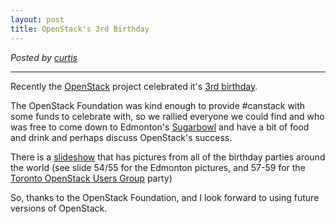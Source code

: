 ```yaml
---
layout: post
title: OpenStack's 3rd Birthday
---
```

*Posted by [curtis](http://serverascode.com)*

*****


Recently the [OpenStack](http://openstack.org) project celebrated it's [3rd birthday](http://www.openstack.org/birthday). 

The OpenStack Foundation was kind enough to provide #canstack with some funds to celebrate with, so we rallied everyone we could find and who was free to come down to Edmonton's [Sugarbowl](http://www.thesugarbowl.org/) and have a bit of food and drink and perhaps discuss OpenStack's success.

There is a [slideshow](http://www.slideshare.net/openstack/openstack-3rd-birthday) that has pictures from all of the birthday parties around the world (see slide 54/55 for the Edmonton pictures, and 57-59 for the [Toronto OpenStack Users Group](http://www.meetup.com/OpenStackTO/) party)

So, thanks to the OpenStack Foundation, and I look forward to using future versions of OpenStack.